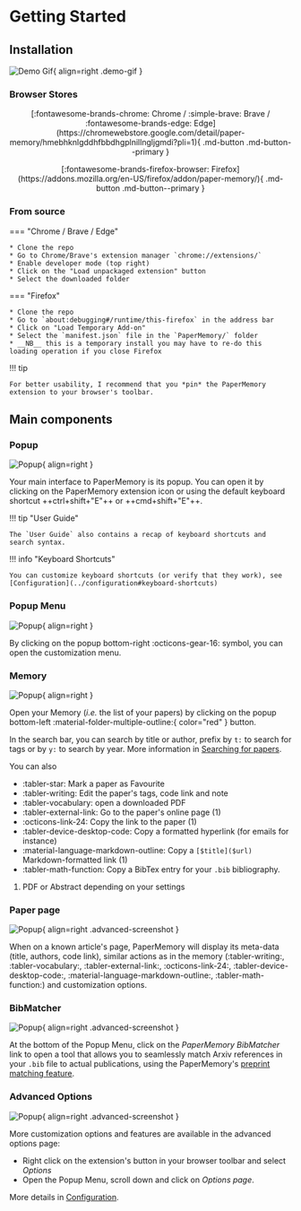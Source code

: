 # Getting Started

## Installation

![Demo Gif](assets/d2.gif){ align=right .demo-gif }

### Browser Stores


<p align="center" markdown>
[:fontawesome-brands-chrome: Chrome / :simple-brave: Brave / :fontawesome-brands-edge: Edge](https://chromewebstore.google.com/detail/paper-memory/hmebhknlgddhfbbdhgplnillngljgmdi?pli=1){ .md-button .md-button--primary }
</p>
<p align="center" markdown>
  [:fontawesome-brands-firefox-browser: Firefox](https://addons.mozilla.org/en-US/firefox/addon/paper-memory/){ .md-button .md-button--primary }
</p>

<p style="clear: both;" />

### From source

=== "Chrome / Brave / Edge"

    * Clone the repo
    * Go to Chrome/Brave's extension manager `chrome://extensions/`
    * Enable developer mode (top right)
    * Click on the "Load unpackaged extension" button
    * Select the downloaded folder

=== "Firefox"

    * Clone the repo
    * Go to `about:debugging#/runtime/this-firefox` in the address bar
    * Click on "Load Temporary Add-on"
    * Select the `manifest.json` file in the `PaperMemory/` folder
    * __NB__ this is a temporary install you may have to re-do this loading operation if you close Firefox

!!! tip

    For better usability, I recommend that you *pin* the PaperMemory extension to your browser's toolbar.



## Main components

### Popup


![Popup](assets/popup.png){ align=right }

Your main interface to PaperMemory is its popup. You can open it by clicking on the PaperMemory extension icon or using the default keyboard shortcut ++ctrl+shift+"E"++ or ++cmd+shift+"E"++.

!!! tip "User Guide"

    The `User Guide` also contains a recap of keyboard shortcuts and search syntax.

!!! info "Keyboard Shortcuts"

    You can customize keyboard shortcuts (or verify that they work), see [Configuration](../configuration#keyboard-shortcuts)

<p style="clear: both;" />


### Popup Menu

![Popup](assets/menu.png){ align=right }

By clicking on the popup bottom-right :octicons-gear-16: symbol, you can open the customization menu.

<p style="clear: both;" />


### Memory

![Popup](assets/memory.png){ align=right }

Open your Memory (*i.e.* the list of your papers) by clicking on the popup bottom-left :material-folder-multiple-outline:{ color="red" } button.

In the search bar, you can search by title or author, prefix by `t:` to search for tags or by `y:` to search by year. More information in [Searching for papers](../features#searching).

You can also

<div class="annotate" markdown>

* :tabler-star: Mark a paper as Favourite
* :tabler-writing: Edit the paper's tags, code link and note
* :tabler-vocabulary: open a downloaded PDF
* :tabler-external-link: Go to the paper's online page (1)
* :octicons-link-24: Copy the link to the paper (1)
* :tabler-device-desktop-code: Copy a formatted hyperlink (for emails for instance)
* :material-language-markdown-outline: Copy a `[$title]($url)` Markdown-formatted link (1)
* :tabler-math-function: Copy a BibTex entry for your `.bib` bibliography.

</div>

1.  PDF or Abstract depending on your settings

### Paper page

![Popup](assets/paper.png){ align=right .advanced-screenshot }

When on a known article's page, PaperMemory will display its meta-data (title, authors, code link), similar actions as in the memory (:tabler-writing:, :tabler-vocabulary:, :tabler-external-link:, :octicons-link-24:, :tabler-device-desktop-code:, :material-language-markdown-outline:, :tabler-math-function:) and customization options.

<p style="clear: both;" />

### BibMatcher

![Popup](assets/bibMatcher.gif){ align=right .advanced-screenshot }

At the bottom of the Popup Menu, click on the *PaperMemory BibMatcher* link to open a tool that allows you to seamlessly match Arxiv references in your `.bib` file to actual publications, using the PaperMemory's [preprint matching feature](../features#preprint-matching).

<p style="clear: both;" />



### Advanced Options

![Popup](assets/advanced.png){ align=right .advanced-screenshot }

More customization options and features are available in the advanced options page:

* Right click on the extension's button in your browser toolbar and select *Options*
* Open the Popup Menu, scroll down and click on *Options page*.

More details in [Configuration](../configuration#advanced-options).

<p style="clear: both;" />



